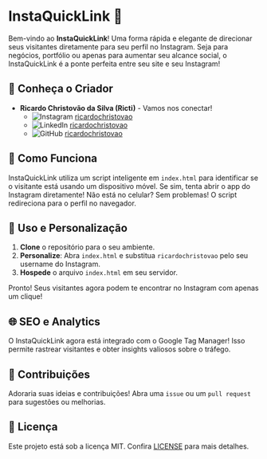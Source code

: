 # InstaQuickLink 🚀

Bem-vindo ao **InstaQuickLink**! Uma forma rápida e elegante de direcionar seus visitantes diretamente para seu perfil no Instagram. Seja para negócios, portfólio ou apenas para aumentar seu alcance social, o InstaQuickLink é a ponte perfeita entre seu site e seu Instagram!

## 🌟 Conheça o Criador

- **Ricardo Christovão da Silva (Ricti)** - Vamos nos conectar!
  - ![Instagram](https://img.shields.io/badge/Instagram-E4405F?style=for-the-badge&logo=instagram&logoColor=white) [ricardochristovao](https://www.instagram.com/ricardochristovao/)
  - ![LinkedIn](https://img.shields.io/badge/LinkedIn-0077B5?style=for-the-badge&logo=linkedin&logoColor=white) [ricardochristovao](https://www.linkedin.com/in/ricardochristovao/)
  - ![GitHub](https://img.shields.io/badge/GitHub-100000?style=for-the-badge&logo=github&logoColor=white) [ricardochristovao](https://github.com/ricardochristovao)

## 🚀 Como Funciona

InstaQuickLink utiliza um script inteligente em `index.html` para identificar se o visitante está usando um dispositivo móvel. Se sim, tenta abrir o app do Instagram diretamente! Não está no celular? Sem problemas! O script redireciona para o perfil no navegador.

## 🎉 Uso e Personalização

1. **Clone** o repositório para o seu ambiente.
2. **Personalize**: Abra `index.html` e substitua `ricardochristovao` pelo seu username do Instagram.
3. **Hospede** o arquivo `index.html` em seu servidor.

Pronto! Seus visitantes agora podem te encontrar no Instagram com apenas um clique!

## 🌐 SEO e Analytics

O InstaQuickLink agora está integrado com o Google Tag Manager! Isso permite rastrear visitantes e obter insights valiosos sobre o tráfego.

## 🤝 Contribuições

Adoraria suas ideias e contribuições! Abra uma `issue` ou um `pull request` para sugestões ou melhorias.

## 📜 Licença

Este projeto está sob a licença MIT. Confira [LICENSE](LICENSE) para mais detalhes.
